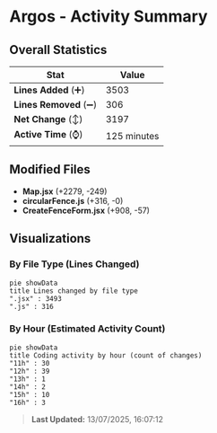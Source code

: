 # Argos - Activity Summary 

## Overall Statistics

| Stat                   | Value                                                             |
| ---------------------- | ----------------------------------------------------------------- |
| **Lines Added** (➕)   | 3503                                          |
| **Lines Removed** (➖) | 306                                        |
| **Net Change** (↕)    | 3197                |
| **Active Time** (⌚)   | 125 minutes |


## Modified Files
- **Map.jsx** (+2279, -249)
- **circularFence.js** (+316, -0)
- **CreateFenceForm.jsx** (+908, -57)

## Visualizations

### By File Type (Lines Changed)

```mermaid
pie showData
title Lines changed by file type
".jsx" : 3493
".js" : 316
```

### By Hour (Estimated Activity Count)

```mermaid
pie showData
title Coding activity by hour (count of changes)
"11h" : 30
"12h" : 39
"13h" : 1
"14h" : 2
"15h" : 10
"16h" : 3
```


> **Last Updated:** 13/07/2025, 16:07:12